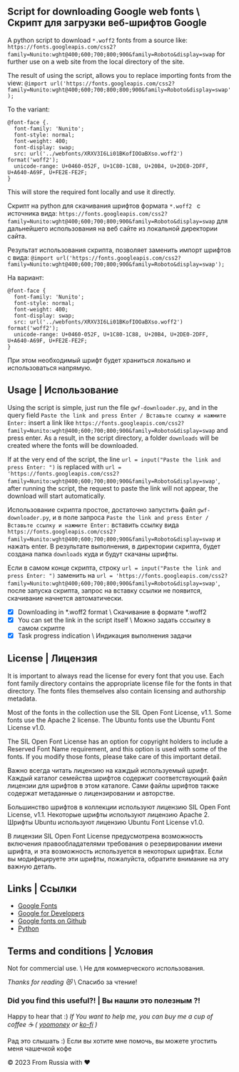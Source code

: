 ## Script for downloading Google web fonts \ Скрипт для загрузки веб-шрифтов Google

A python script to download  `*.woff2` fonts from a source like:  `https://fonts.googleapis.com/css2?family=Nunito:wght@400;600;700;800;900&family=Roboto&display=swap` for further use on a web site from the local directory of the site.

The result of using the script, allows you to replace importing fonts from the view:  `@import url('https://fonts.googleapis.com/css2?family=Nunito:wght@400;600;700;800;800;900&family=Roboto&display=swap');`

To the variant:

```
@font-face {.
  font-family: 'Nunito';
  font-style: normal;
  font-weight: 400;
  font-display: swap;
  src: url('../webfonts/XRXV3I6Li01BKofIOOaBXso.woff2') format('woff2');
  unicode-range: U+0460-052F, U+1C80-1C88, U+20B4, U+2DE0-2DFF, U+A640-A69F, U+FE2E-FE2F;
}
```

This will store the required font locally and use it directly.

Скрипт на python для скачивания шрифтов формата  `*.woff2 ` с источника вида: `https://fonts.googleapis.com/css2?family=Nunito:wght@400;600;700;800;900&family=Roboto&display=swap` для дальнейшего использования на веб сайте из локальной директории сайта.

Результат использования скрипта, позволяет заменить импорт шрифтов с вида: `@import url('https://fonts.googleapis.com/css2?family=Nunito:wght@400;600;700;800;900&family=Roboto&display=swap');`

На вариант:

```
@font-face {
  font-family: 'Nunito';
  font-style: normal;
  font-weight: 400;
  font-display: swap;
  src: url('../webfonts/XRXV3I6Li01BKofIOOaBXso.woff2') format('woff2');
  unicode-range: U+0460-052F, U+1C80-1C88, U+20B4, U+2DE0-2DFF, U+A640-A69F, U+FE2E-FE2F;
}
```

При этом необходимый шрифт будет храниться локально и использоваться напрямую.


## Usage | Использование 

Using the script is simple, just run the file `gwf-downloader.py`, and in the query field `Paste the link and press Enter / Вставьте ссылку и нажмите Enter:` insert a link like `https://fonts.googleapis.com/css2?family=Nunito:wght@400;600;700;800;900&family=Roboto&display=swap` and press enter. As a result, in the script directory, a folder `downloads` will be created where the fonts will be downloaded.

If at the very end of the script, the line `url = input("Paste the link and press Enter: ")` is replaced with `url = 'https://fonts.googleapis.com/css2?family=Nunito:wght@400;600;700;800;900&family=Roboto&display=swap'`, after running the script, the request to paste the link will not appear, the download will start automatically.

Использование скрипта простое, достаточно запустить файл  `gwf-downloader.py`, и в поле запроса  `Paste the link and press Enter / Вставьте ссылку и нажмите Enter:` вставить ссылку вида  `https://fonts.googleapis.com/css2?family=Nunito:wght@400;600;700;800;900&family=Roboto&display=swap`  и нажать enter. В результате выполнения, в директории скрипта, будет создана папка `downloads` куда и будут скачаны шрифты.

Если в самом конце скрипта, строку `url = input("Paste the link and press Enter: ")` заменить на `url = 'https://fonts.googleapis.com/css2?family=Nunito:wght@400;600;700;800;900&family=Roboto&display=swap'`, после запуска скрипта, запрос на вставку ссылки не появится, скачивание начнется автоматически.

- [x] Downloading in *.woff2 format \ Скачивание в формате *.woff2
- [x] You can set the link in the script itself \ Можно задать сссылку в самом скрипте
- [x] Task progress indication \ Индикация выполнения задачи

## License | Лицензия 

 It is important to always read the license for every font that you use. Each font family directory contains the appropriate license file for the fonts in that directory. The fonts files themselves also contain licensing and authorship metadata.

 Most of the fonts in the collection use the SIL Open Font License, v1.1. Some fonts use the Apache 2 license. The Ubuntu fonts use the Ubuntu Font License v1.0.
 
 The SIL Open Font License has an option for copyright holders to include a Reserved Font Name requirement, and this option is used with some of the fonts. If you modify those fonts, please take care of this important detail.

Важно всегда читать лицензию на каждый используемый шрифт. Каждый каталог семейства шрифтов содержит соответствующий файл лицензии для шрифтов в этом каталоге. Сами файлы шрифтов также содержат метаданные о лицензировании и авторстве.

Большинство шрифтов в коллекции используют лицензию SIL Open Font License, v1.1. Некоторые шрифты используют лицензию Apache 2. Шрифты Ubuntu используют лицензию Ubuntu Font License v1.0.

В лицензии SIL Open Font License предусмотрена возможность включения правообладателями требования о резервировании имени шрифта, и эта возможность используется в некоторых шрифтах. Если вы модифицируете эти шрифты, пожалуйста, обратите внимание на эту важную деталь.

## Links | Ссылки 

- [Google Fonts](https://fonts.google.com/)
- [Google for Developers](https://developers.google.com/fonts)
- [Google fonts on Github](https://github.com/google/fonts)
- [Python](https://www.python.org)

##  Terms and conditions | Условия
Not for commercial use. \ Не для коммерческого использования.

*Thanks for reading :heart_eyes_cat:* \  Спасибо за чтение!


### Did you find this useful?! | Вы нашли это  полезным ?!

Happy to hear that :) *If You want to help me, you can buy me a cup of coffee :coffee: ( [yoomoney](https://yoomoney.ru/to/41001158104834) or [ko-fi](https://ko-fi.com/W7W460SQ3) )*

Рад это слышать :) Если вы хотите мне помочь, вы можете угостить меня чашечкой кофе 
  
© 2023 From Russia with ❤ 

